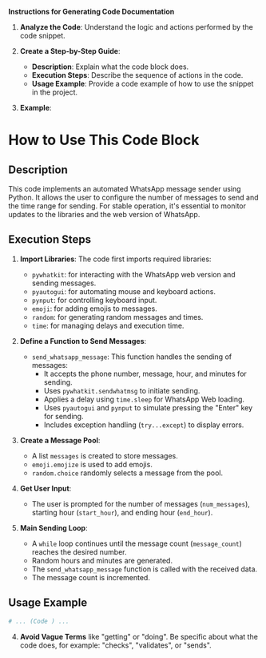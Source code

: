 **Instructions for Generating Code Documentation**

1. **Analyze the Code**: Understand the logic and actions performed by the code snippet.

2. **Create a Step-by-Step Guide**:
    - **Description**: Explain what the code block does.
    - **Execution Steps**: Describe the sequence of actions in the code.
    - **Usage Example**: Provide a code example of how to use the snippet in the project.

3. **Example**:

How to Use This Code Block
=========================================================================================

Description
-------------------------
This code implements an automated WhatsApp message sender using Python. It allows the user to configure the number of messages to send and the time range for sending. For stable operation, it's essential to monitor updates to the libraries and the web version of WhatsApp.

Execution Steps
-------------------------
1. **Import Libraries**: The code first imports required libraries:
    - `pywhatkit`: for interacting with the WhatsApp web version and sending messages.
    - `pyautogui`: for automating mouse and keyboard actions.
    - `pynput`: for controlling keyboard input.
    - `emoji`: for adding emojis to messages.
    - `random`: for generating random messages and times.
    - `time`: for managing delays and execution time.

2. **Define a Function to Send Messages**:
    - `send_whatsapp_message`: This function handles the sending of messages:
        - It accepts the phone number, message, hour, and minutes for sending.
        - Uses `pywhatkit.sendwhatmsg` to initiate sending.
        - Applies a delay using `time.sleep` for WhatsApp Web loading.
        - Uses `pyautogui` and `pynput` to simulate pressing the "Enter" key for sending.
        - Includes exception handling (`try...except`) to display errors.

3. **Create a Message Pool**:
    - A list `messages` is created to store messages.
    - `emoji.emojize` is used to add emojis.
    - `random.choice` randomly selects a message from the pool.

4. **Get User Input**:
    - The user is prompted for the number of messages (`num_messages`), starting hour (`start_hour`), and ending hour (`end_hour`).

5. **Main Sending Loop**:
    - A `while` loop continues until the message count (`message_count`) reaches the desired number.
    - Random hours and minutes are generated.
    - The `send_whatsapp_message` function is called with the received data.
    - The message count is incremented.

Usage Example
-------------------------

```python
# ... (Code ) ...
```

4. **Avoid Vague Terms** like "getting" or "doing". Be specific about what the code does, for example: "checks", "validates", or "sends".